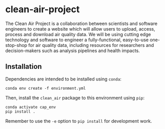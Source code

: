 # clean-air-project

The Clean Air Project is a collaboration between scientists and software engineers to create a website which will allow users to upload, access, process and download air quality data.
We will be using cutting edge technology and software to engineer a fully-functional, easy-to-use one-stop-shop for air quality data, including resources for researchers and decision-makers such as analysis pipelines and health impacts.

## Installation

Dependencies are intended to be installed using `conda`:

```
conda env create -f environment.yml
```

Then, install the `clean_air` package to this environment using `pip`:

```
conda activate cap_env
pip install .
```

Remember to use the `-e` option to `pip install` for development work.
